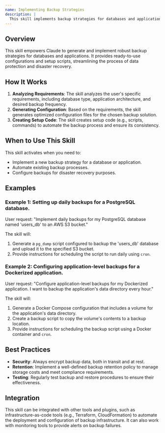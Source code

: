 ```yaml
---
name: Implementing Backup Strategies
description: |
  This skill implements backup strategies for databases and applications. It generates configuration files and setup code to ensure data protection and disaster recovery. Use this skill when the user requests to "implement backup strategy", "configure backups", "setup data recovery", or needs help with "backup automation". The skill provides production-ready configurations, best practices, and multi-platform support for database and application backups. It focuses on security and scalability.
---
```


## Overview

This skill empowers Claude to generate and implement robust backup strategies for databases and applications. It provides ready-to-use configurations and setup scripts, streamlining the process of data protection and disaster recovery.

## How It Works

1. **Analyzing Requirements**: The skill analyzes the user's specific requirements, including database type, application architecture, and desired backup frequency.
2. **Generating Configuration**: Based on the requirements, the skill generates optimized configuration files for the chosen backup solution.
3. **Creating Setup Code**: The skill creates setup code (e.g., scripts, commands) to automate the backup process and ensure its consistency.

## When to Use This Skill

This skill activates when you need to:
- Implement a new backup strategy for a database or application.
- Automate existing backup processes.
- Configure backups for disaster recovery purposes.

## Examples

### Example 1: Setting up daily backups for a PostgreSQL database.

User request: "Implement daily backups for my PostgreSQL database named 'users_db' to an AWS S3 bucket."

The skill will:
1. Generate a `pg_dump` script configured to backup the 'users_db' database and upload it to the specified S3 bucket.
2. Provide instructions for scheduling the script to run daily using `cron`.

### Example 2: Configuring application-level backups for a Dockerized application.

User request: "Configure application-level backups for my Dockerized application. I want to backup the application's data directory every hour."

The skill will:
1. Generate a Docker Compose configuration that includes a volume for the application's data directory.
2. Create a backup script to copy the volume's contents to a backup location.
3. Provide instructions for scheduling the backup script using a Docker container and `cron`.

## Best Practices

- **Security**: Always encrypt backup data, both in transit and at rest.
- **Retention**: Implement a well-defined backup retention policy to manage storage costs and meet compliance requirements.
- **Testing**: Regularly test backup and restore procedures to ensure their effectiveness.

## Integration

This skill can be integrated with other tools and plugins, such as infrastructure-as-code tools (e.g., Terraform, CloudFormation) to automate the deployment and configuration of backup infrastructure. It can also work with monitoring tools to provide alerts on backup failures.